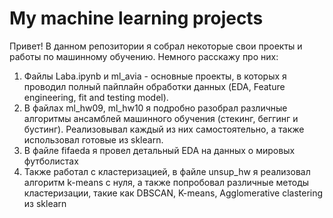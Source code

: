# My machine learning projects
Привет! В данном репозитории я собрал некоторые свои проекты и работы по машинному обучению. Немного расскажу про них:
1) Файлы Laba.ipynb и ml_avia - основные проекты, в которых я проводил полный пайплайн обработки данных (EDA, Feature engineering, fit and testing model).
2) В файлах ml_hw09, ml_hw10 я подробно разобрал различные алгоритмы ансамблей машинного обучения (стекинг, беггинг и бустинг). Реализовывал каждый из них самостоятельно, а также использовал готовые из sklearn.
3) В файле fifaeda я провел детальный EDA на данных о мировых футболистах
4) Также работал с кластеризацией, в файле unsup_hw я реализовал алгоритм k-means с нуля, а также попробовал различные методы кластеризации, такие как DBSCAN, K-means, Agglomerative clastering из sklearn
